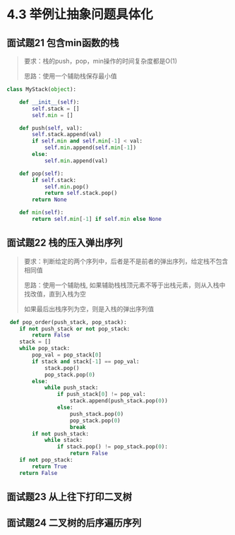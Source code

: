 # 4.3 举例让抽象问题具体化

## 面试题21 包含min函数的栈
> 要求：栈的push，pop，min操作的时间复杂度都是O(1)
>
> 思路：使用一个辅助栈保存最小值

```python
class MyStack(object):

    def __init__(self):
        self.stack = []
        self.min = []

    def push(self, val):
        self.stack.append(val)
        if self.min and self.min[-1] < val:
            self.min.append(self.min[-1])
        else:
            self.min.append(val)

    def pop(self):
        if self.stack:
            self.min.pop()
            return self.stack.pop()
        return None

    def min(self):
        return self.min[-1] if self.min else None
```

## 面试题22 栈的压入弹出序列
> 要求：判断给定的两个序列中，后者是不是前者的弹出序列，给定栈不包含相同值
>
> 思路：使用一个辅助栈, 如果辅助栈栈顶元素不等于出栈元素，则从入栈中找改值，直到入栈为空
>
> 如果最后出栈序列为空，则是入栈的弹出序列值
>

```python
 def pop_order(push_stack, pop_stack):
    if not push_stack or not pop_stack:
        return False
    stack = []
    while pop_stack:
        pop_val = pop_stack[0]
        if stack and stack[-1] == pop_val:
            stack.pop()
            pop_stack.pop(0)
        else:
            while push_stack:
                if push_stack[0] != pop_val:
                    stack.append(push_stack.pop(0))
                else:
                    push_stack.pop(0)
                    pop_stack.pop(0)
                    break
        if not push_stack:
            while stack:
                if stack.pop() != pop_stack.pop(0):
                    return False
    if not pop_stack:
        return True
    return False
```

## 面试题23 从上往下打印二叉树

## 面试题24 二叉树的后序遍历序列
